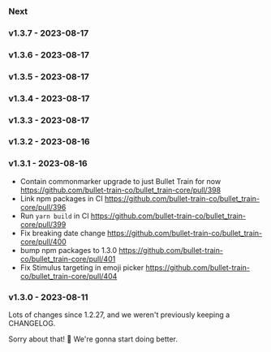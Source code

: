 ### Next
### v1.3.7 - 2023-08-17
### v1.3.6 - 2023-08-17
### v1.3.5 - 2023-08-17
### v1.3.4 - 2023-08-17
### v1.3.3 - 2023-08-17
### v1.3.2 - 2023-08-16
### v1.3.1 - 2023-08-16

* Contain commonmarker upgrade to just Bullet Train for now https://github.com/bullet-train-co/bullet_train-core/pull/398
* Link npm packages in CI https://github.com/bullet-train-co/bullet_train-core/pull/396
* Run `yarn build` in CI https://github.com/bullet-train-co/bullet_train-core/pull/399
* Fix breaking date change https://github.com/bullet-train-co/bullet_train-core/pull/400
* bump npm packages to 1.3.0 https://github.com/bullet-train-co/bullet_train-core/pull/401
* Fix Stimulus targeting in emoji picker https://github.com/bullet-train-co/bullet_train-core/pull/404

### v1.3.0 - 2023-08-11

Lots of changes since 1.2.27, and we weren't previously keeping a CHANGELOG.

Sorry about that! 😬 We're gonna start doing better.
